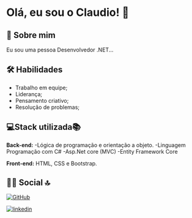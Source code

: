 
# Olá, eu sou o Claudio! 👋


## 🚀 Sobre mim
Eu sou uma pessoa Desenvolvedor .NET...


## 🛠 Habilidades
- Trabalho em equipe;
- Liderança;
- Pensamento criativo;
- Resolução de problemas;


## 💻Stack utilizada📚

**Back-end:** -Lógica de programação e orientação a objeto.
-Linguagem Programação com C#
-Asp.Net core (MVC)
-Entity Framework Core 


**Front-end:** HTML, CSS e Bootstrap.


## 🔗👨 Social 🔝
[![GitHub](https://img.shields.io/badge/GitHub-100000?style=for-the-badge&logo=github&logoColor=white)](https://github.com/ClaudioOliver/)

[![linkedin](https://img.shields.io/badge/linkedin-0A66C2?style=for-the-badge&logo=linkedin&logoColor=white)](https://www.linkedin.com/)




